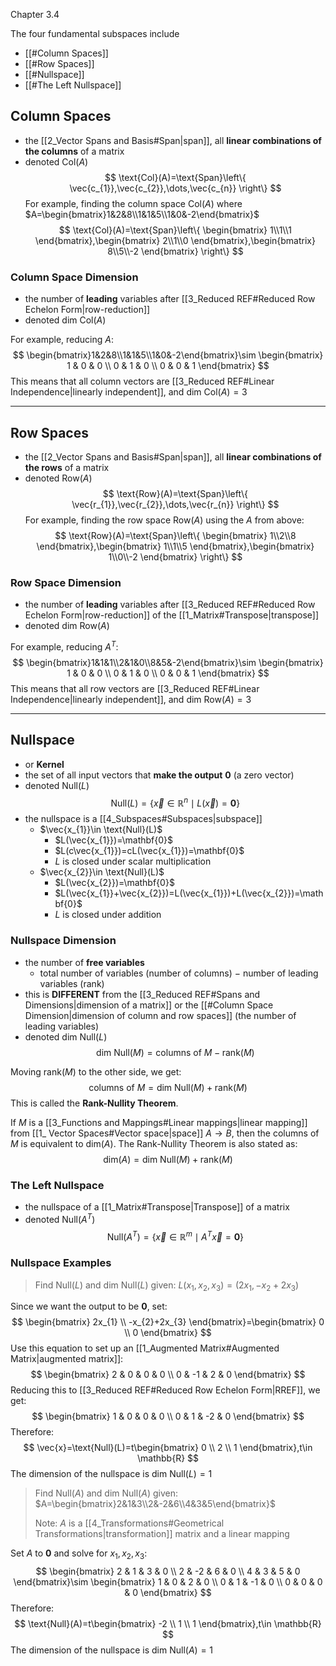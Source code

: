 Chapter 3.4


The four fundamental subspaces include
- [[#Column Spaces]]
- [[#Row Spaces]]
- [[#Nullspace]]
- [[#The Left Nullspace]]


## Column Spaces
- the [[2_Vector Spans and Basis#Span|span]], all **linear combinations of the columns** of a matrix
- denoted $\text{Col}(A)$
$$
\text{Col}(A)=\text{Span}\left\{ \vec{c_{1}},\vec{c_{2}},\dots,\vec{c_{n}} \right\} 
$$
For example, finding the column space $\text{Col}(A)$ where
$A=\begin{bmatrix}1&2&8\\1&1&5\\1&0&-2\end{bmatrix}$
$$
\text{Col}(A)=\text{Span}\left\{ \begin{bmatrix}
1\\1\\1
\end{bmatrix},\begin{bmatrix}
2\\1\\0
\end{bmatrix},\begin{bmatrix}
8\\5\\-2
\end{bmatrix} \right\} 
$$

### Column Space Dimension
- the number of **leading** variables after [[3_Reduced REF#Reduced Row Echelon Form|row-reduction]]
- denoted $\text{dim Col}(A)$

For example, reducing $A$:
$$
\begin{bmatrix}1&2&8\\1&1&5\\1&0&-2\end{bmatrix}\sim \begin{bmatrix}
1 & 0 & 0 \\
0 & 1 & 0 \\
0 & 0 & 1
\end{bmatrix}
$$
This means that all column vectors are [[3_Reduced REF#Linear Independence|linearly independent]], and $\text{dim Col}(A)=3$


---
## Row Spaces
- the [[2_Vector Spans and Basis#Span|span]], all **linear combinations of the rows** of a matrix
- denoted $\text{Row}(A)$
$$
\text{Row}(A)=\text{Span}\left\{ \vec{r_{1}},\vec{r_{2}},\dots,\vec{r_{n}} \right\} 
$$
For example, finding the row space $\text{Row}(A)$ using the $A$ from above:
$$
\text{Row}(A)=\text{Span}\left\{ \begin{bmatrix}
1\\2\\8
\end{bmatrix},\begin{bmatrix}
1\\1\\5
\end{bmatrix},\begin{bmatrix}
1\\0\\-2
\end{bmatrix} \right\} 
$$

### Row Space Dimension
- the number of **leading** variables after [[3_Reduced REF#Reduced Row Echelon Form|row-reduction]] of the [[1_Matrix#Transpose|transpose]]
- denoted $\text{dim Row}(A)$

For example, reducing $A^{T}$:
$$
\begin{bmatrix}1&1&1\\2&1&0\\8&5&-2\end{bmatrix}\sim \begin{bmatrix}
1 & 0 & 0 \\
0 & 1 & 0 \\
0 & 0 & 1
\end{bmatrix}
$$
This means that all row vectors are [[3_Reduced REF#Linear Independence|linearly independent]], and $\text{dim Row}(A)=3$



---
## Nullspace
- or **Kernel**
- the set of all input vectors that **make the output** $\mathbf{0}$ (a zero vector)
- denoted $\text{Null}(L)$
$$
\text{Null}(L)=\left\{ \vec{x}\in \mathbb{R}^{n}\mid L(\vec{x})=\mathbf{0} \right\} 
$$
- the nullspace is a [[4_Subspaces#Subspaces|subspace]]
	- $\vec{x_{1}}\in \text{Null}(L)$
		- $L(\vec{x_{1}})=\mathbf{0}$
		- $L(c\vec{x_{1}})=cL(\vec{x_{1}})=\mathbf{0}$
		- $L$ is closed under scalar multiplication
	- $\vec{x_{2}}\in \text{Null}(L)$
		- $L(\vec{x_{2}})=\mathbf{0}$
		- $L(\vec{x_{1}}+\vec{x_{2}})=L(\vec{x_{1}})+L(\vec{x_{2}})=\mathbf{0}$
		- $L$ is closed under addition


### Nullspace Dimension
- the number of **free variables**
	- total number of variables (number of columns) $-$ number of leading variables (rank)
- this is **DIFFERENT** from the [[3_Reduced REF#Spans and Dimensions|dimension of a matrix]] or the [[#Column Space Dimension|dimension of column and row spaces]] (the number of leading variables)
- denoted $\text{dim Null}(L)$
$$
\text{dim Null}(M)=\text{columns of }M-\text{rank}(M)
$$

Moving $\text{rank}(M)$ to the other side, we get:
$$
\text{columns of }M=\text{dim Null}(M)+\text{rank}(M)
$$
This is called the **Rank-Nullity Theorem**.

If $M$ is a [[3_Functions and Mappings#Linear mappings|linear mapping]] from [[1_ Vector Spaces#Vector space|space]] $A\to B$, then the $\text{columns of }M$ is equivalent to $\text{dim}(A)$. The Rank-Nullity Theorem is also stated as:
$$
\text{dim}(A)=\text{dim Null}(M)+\text{rank}(M)
$$


### The Left Nullspace
- the nullspace of a [[1_Matrix#Transpose|Transpose]] of a matrix
- denoted $\text{Null}(A^{T})$
$$
\text{Null}(A^{T})=\left\{ \vec{x}\in \mathbb{R}^{m}\mid A^{T}\vec{x}=\mathbf{0} \right\} 
$$


### Nullspace Examples

> Find $\text{Null}(L)$ and $\text{dim Null}(L)$ given:
> $L(x_{1},x_{2},x_{3})=(2x_{1},-x_{2}+2x_{3})$

Since we want the output to be $\mathbf{0}$, set:
$$
\begin{bmatrix}
2x_{1} \\
-x_{2}+2x_{3}
\end{bmatrix}=\begin{bmatrix}
0 \\
0
\end{bmatrix}
$$
Use this equation to set up an [[1_Augmented Matrix#Augmented Matrix|augmented matrix]]:
$$
\begin{bmatrix}
2 & 0 & 0 & 0 \\
0 & -1 & 2 & 0
\end{bmatrix}
$$
Reducing this to [[3_Reduced REF#Reduced Row Echelon Form|RREF]], we get:
$$
\begin{bmatrix}
1 & 0 & 0 & 0 \\
0 & 1 & -2 & 0
\end{bmatrix}
$$
Therefore:
$$
\vec{x}=\text{Null}(L)=t\begin{bmatrix}
0 \\
2 \\
1
\end{bmatrix},t\in \mathbb{R}
$$
The dimension of the nullspace is $\text{dim Null}(L)=1$


> Find $\text{Null}(A)$ and $\text{dim Null}(A)$ given:
> $A=\begin{bmatrix}2&1&3\\2&-2&6\\4&3&5\end{bmatrix}$
> 
> Note: $A$ is a [[4_Transformations#Geometrical Transformations|transformation]] matrix and a linear mapping

Set $A$ to $\mathbf{0}$ and solve for $x_{1},x_{2},x_{3}$:
$$
\begin{bmatrix}
2 & 1 & 3 & 0 \\
2 & -2 & 6 & 0 \\
4 & 3 & 5 & 0
\end{bmatrix}\sim \begin{bmatrix}
1 & 0 & 2 & 0 \\
0 & 1 & -1 & 0 \\
0 & 0 & 0 & 0
\end{bmatrix}
$$
Therefore:
$$
\text{Null}(A)=t\begin{bmatrix}
-2 \\
1 \\
1
\end{bmatrix},t\in \mathbb{R}
$$
The dimension of the nullspace is $\text{dim Null}(A)=1$

